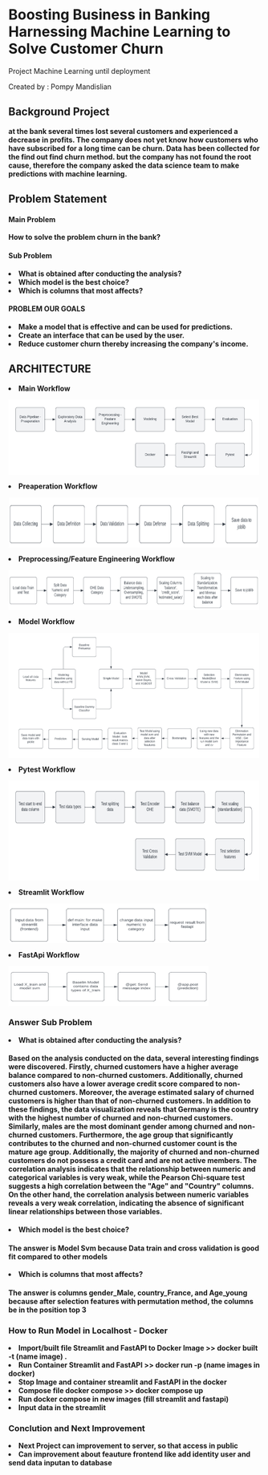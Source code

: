 # Boosting Business in Banking Harnessing Machine Learning to Solve Customer Churn
Project Machine Learning until deployment

Created by : Pompy Mandislian

<h2> <b> Background Project <b> </h2>
at the bank several times lost several customers and experienced a decrease in profits. The company does not yet know how customers who have subscribed for a long time can be churn. Data has been collected for the find out find churn method. but the company has not found the root cause, therefore the company asked the data science team to make predictions with machine learning.
  
<h2> <b> Problem Statement <b> </h2>
<h4> <b> Main Problem <b> </h4>  
How to solve the problem churn in the bank?

<h4> <b> Sub Problem <b> </h4>  
</li><li> What is obtained after conducting the analysis?
</li><li> Which model is the best choice?
</li><li> Which is columns that most affects?
  
<h4> <b> PROBLEM OUR GOALS <b> </h4>    
</li><li> Make a model that is effective and can be used for predictions.
</li><li> Create an interface that can be used by the user.
</li><li> Reduce customer churn thereby increasing the company's income.
  
  

<h2> <b> ARCHITECTURE <b> </h2>

</li><li> Main Workflow 
 <p>
<img align="center" src="Image/main.png" width="500" height="150" />
</p>
  
</li><li> Preaperation Workflow 
<p>
<img align="center" src="Image/preaperation.png" width="500" height="100" />
</p>
  
</li><li> Preprocessing/Feature Engineering Workflow 
<p>
<img align="center" src="Image/FE.png" width="500" height="80" />
</p>
  
 </li><li> Model Workflow 
<p>
<img align="center" src="Image/Model.png" width="500" height="250" />
</p>

 </li><li> Pytest Workflow 
<p>
<img align="center" src="Image/pytesta.png" width="500" height="200" />
</p>

</li><li> Streamlit Workflow 
<p>
<img align="center" src="Image/streamlit.png" width="400" height="80" />
</p>
  
</li><li> FastApi Workflow 
<p>
<img align="center" src="Image/fastapi.png" width="400" height="80" />
</p>
  
<h3> <b> Answer Sub Problem <b> </h3>  
</li><li> What is obtained after conducting the analysis?
   <h4> <b> Based on the analysis conducted on the data, several interesting findings were discovered. Firstly, churned customers have a higher average balance compared to non-churned customers. Additionally, churned customers also have a lower average credit score compared to non-churned customers. Moreover, the average estimated salary of churned customers is higher than that of non-churned customers.
    In addition to these findings, the data visualization reveals that Germany is the country with the highest number of churned and non-churned customers. Similarly, males are the most dominant gender among churned and non-churned customers. Furthermore, the age group that significantly contributes to the churned and non-churned customer count is the mature age group. Additionally, the majority of churned and non-churned customers do not possess a credit card and are not active members.
    The correlation analysis indicates that the relationship between numeric and categorical variables is very weak, while the Pearson Chi-square test suggests a high correlation between the "Age" and "Country" columns. On the other hand, the correlation analysis between numeric variables reveals a very weak correlation, indicating the absence of significant linear relationships between those variables. <b> </h4>  
</li><li> Which model is the best choice?
     <h4> <b> The answer is Model Svm because Data train and cross validation is good fit compared to other models <b> </h4>  
</li><li> Which is columns that most affects?       
        <h4> <b> The answer is columns gender_Male, country_France, and Age_young because after selection features with permutation method, the columns be in the position top 3 <h4> <b>

<h3> How to Run Model in Localhost - Docker </h3>
<li> Import/built file Streamlit and FastAPI to Docker Image >> docker built -t (name image) . </li> 
<li> Run Container Streamlit and FastAPI >> docker run -p (name images in docker) </li>
<li> Stop Image and container streamlit and FastAPI in the docker </li>
<li> Compose file docker compose >> docker compose up </li>
<li> Run docker compose in new images (fill streamlit and fastapi) </li>
<li> Input data in the streamlit </li>      
          

<h3> Conclution and Next Improvement </h3>  
<li> Next Project can improvement to server, so that access in public </li>
<li> Can improvement about feauture frontend like add identity user and send data inputan to database </li>          
